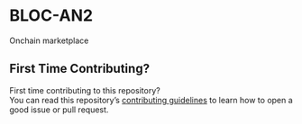 # BLOC-AN2
Onchain marketplace


## First Time Contributing?

First time contributing to this repository?  
You can read this repository’s [contributing guidelines](../CONTRIBUTING.md) to learn how to open a good issue or pull request.
